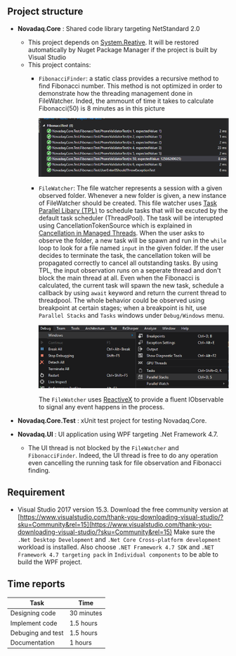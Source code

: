 ## Project structure
* **Novadaq.Core** : Shared code library targeting NetStandard 2.0
  * This project depends on [System.Reative](https://www.nuget.org/packages/System.Reactive/). 
It will be restored automatically by Nuget Package Manager if the project is built by Visual Studio
  * This project contains:
    * `FibonacciFinder`: a static class provides a recursive method to find Fibonacci number. 
    This method is not optimized in order to demonstrate how the threading management done in FileWatcher.
    Inded, the ammount of time it takes to calculate Fibonacci(50) is 8 minutes as in this picture
    
        ![Benchmark picture](Timing.PNG "Benchmark picture")
    * `FileWatcher`: The file watcher represents a session with a given observed folder.
    Whenever a new folder is given, a new instance of FileWatcher should be created.
    This file watcher uses [Task Parallel Libary (TPL)](https://docs.microsoft.com/en-us/dotnet/standard/parallel-programming/task-parallel-library-tpl)
    to schedule tasks that will be excuted by the default task scheduler (ThreadPool).
    The task will be interupted using CancellationTokenSource which is explained in [Cancellation in Managed Threads](https://docs.microsoft.com/en-us/dotnet/standard/threading/cancellation-in-managed-threads).
    When the user asks to observe the folder, a new task will be spawn and run in the `while` loop to look for a file named `input` in the given folder.
    If the user decides to terminate the task, the cancellation token will be propagated correctly to cancel all outstanding tasks.
    By using TPL, the input observation runs on a seperate thread and don't block the main thread at all. 
    Even when the Fibonacci is calculated, the current task will spawn the new task, schedule a callback by using `await` keyword and return the current thread to threadpool.
    The whole behavior could be observed using breakpoint at certain stages; when a breakpoint is hit, use `Parallel Stacks` and `Tasks` windows under `Debug/Windows` menu.
        
        ![Parallel Stacks](ParallelStacks.PNG "Parallel Stacks")

        The `FileWatcher` uses [ReactiveX](https://github.com/Reactive-Extensions/Rx.NET) to provide a fluent IObservable to signal any event happens in the process.


   
* **Novadaq.Core.Test** : xUnit test project for testing Novadaq.Core.
* **Novadaq.UI** : UI application using WPF targeting .Net Framework 4.7.
  * The UI thread is not blocked by the `FileWatcher` and `FibonacciFinder`.
    Indeed, the UI thread is free to do any operation even cancelling the running task for file observation and Fibonacci finding.

## Requirement
* Visual Studio 2017 version 15.3. Download the free community version at [https://www.visualstudio.com/thank-you-downloading-visual-studio/?sku=Community&rel=15](https://www.visualstudio.com/thank-you-downloading-visual-studio/?sku=Community&rel=15)
Make sure the `.Net Desktop Development` and `.Net Core Cross-platform development` workload is installed.
Also choose `.NET Framework 4.7 SDK` and `.NET Framework 4.7 targeting pack` in `Individual components` to be able to build the WPF project. 

## Time reports
|Task               |Time
|-------------------|----------|
|Designing code     | 30 minutes
|Implement code     | 1.5 hours
|Debuging and test  | 1.5 hours
|Documentation      | 1 hours
